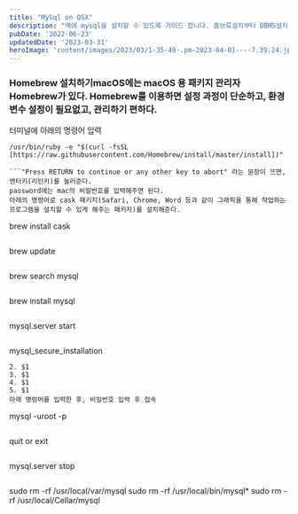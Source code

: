 ```yaml
---
title: "MySql on OSX"
description: "맥에 mysql을 설치할 수 있도록 가이드 합니다. 홈브류설치부터 DBMS설치 끝까지 문서를 보고 따라하면됩니다."
pubDate: '2022-06-23'
updatedDate: '2023-03-31'
heroImage: 'content/images/2023/03/1-35-49-.pm-2023-04-01----7.39.24.jpg'
---
```


### Homebrew 설치하기macOS에는 macOS 용 패키지 관리자 Homebrew가 있다. Homebrew를 이용하면 설정 과정이 단순하고, 환경변수 설정이 필요없고, 관리하기 편하다.
터미널에 아래의 명령어 입력
```
/usr/bin/ruby -e "$(curl -fsSL [https://raw.githubusercontent.com/Homebrew/install/master/install])"

```"Press RETURN to continue or any other key to abort" 라는 문장이 뜨면, 엔터키(리턴키)를 눌러준다.
password에는 mac의 비밀번호를 입력해주면 된다.
아래의 명령어로 cask 패키지(Safari, Chrome, Word 등과 같이 그래픽을 통해 작업하는 프로그램을 설치할 수 있게 해주는 패키지)를 설치해준다.
```
brew install cask

```Homebrew를 통해 프로그램을 설치하기 전엔 항상 아래의 명령어로 업데이트가 있는지 확인 후 진행한다.
```
brew update

```### MySQL 설치설치할 MySQL 버전을 확인해준다.
```
brew search mysql

```원하는 버전의 MySQL을 설치해준다.(이 경우 최신버전)
```
brew install mysql

```### MySQL 설정MySql을 실행한다.
```
mysql.server start

```MySQL 설정으로 넘어간다.
```
mysql_secure_installation

```1. $1
2. $1
3. $1
4. $1
5. $1
아래 명렁어를 입력한 후, 비밀번호 입력 후 접속
```
mysql -uroot -p

```로그아웃
```
quit or exit

```MySQL 서버 종료
```
mysql.server stop

```### MySQL 삭제아래의 명령어들을 입력해준다.
```
sudo rm -rf /usr/local/var/mysql
sudo rm -rf /usr/local/bin/mysql*
sudo rm -rf /usr/local/Cellar/mysql

```